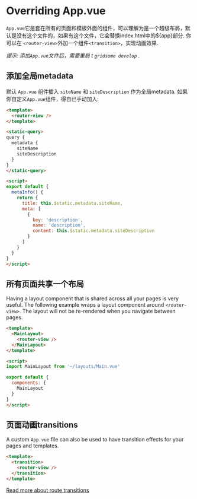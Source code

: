 # Overriding App.vue

`App.vue`它是套在所有的页面和模板外面的组件，可以理解为是一个超级布局，默认是没有这个文件的，如果有这个文件，它会替换index.html中的${app}部分. 你可以在 `<router-view>`外加一个组件`<transition>`，实现动画效果.

*提示: 添加`App.vue`文件后，需要重启 t `gridsome develop` .*

## 添加全局metadata

默认 `App.vue` 组件插入 `siteName` 和 `siteDescription` 作为全局metadata. 如果你自定义`App.vue`组件，得自已手动加入:

```html
<template>
  <router-view />
</template>

<static-query>
query {
  metadata {
    siteName
    siteDescription
  }
}
</static-query>

<script>
export default {
  metaInfo() {
    return {
      title: this.$static.metadata.siteName,
      meta: [
        {
          key: 'description',
          name: 'description',
          content: this.$static.metadata.siteDescription
        }
      ]
    }
  }
}
</script>
```

## 所有页面共享一个布局

Having a layout component that is shared across all your pages is very useful. The following example wraps a layout component around `<router-view>`. The layout will not be re-rendered when you navigate between pages.

```html
<template>
  <MainLayout>
    <router-view />
  </MainLayout>
</template>

<script>
import MainLayout from '~/layouts/Main.vue'

export default {
  components: {
    MainLayout
  }
}
</script>
```

## 页面动画transitions

A custom `App.vue` file can also be used to have transition effects for your pages and templates.

```html
<template>
  <transition>
    <router-view />
  </transition>
</template>
```

[Read more about route transitions](https://router.vuejs.org/guide/advanced/transitions.html)
